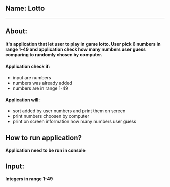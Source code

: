 ## Name: Lotto
-----------------------
## About:
#### It's application that let user to play in game lotto. User pick 6 numbers in range 1-49 and application check how many numbers user guess comparing to randomly chosen by computer.
#### Application check if:
- input are numbers
- numbers was already added
- numbers are in range 1-49
#### Application will:
- sort added by user numbers and print them on screen 
- print numbers choosen by computer
- print on screen information how many numbers user guess
## How to run application?
#### Application need to be run in console
## Input:
#### Integers in range 1-49
